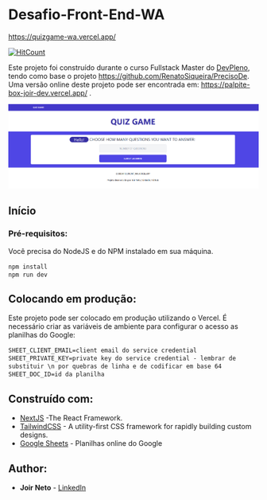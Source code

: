 # Desafio-Front-End-WA
 
 https://quizgame-wa.vercel.app/
 
  
[![HitCount](https://hits.dwyl.com/joirneto/palpite_box.svg)](https://hits.dwyl.com/joirneto/PrecisandoDeFaleCom)

Este projeto foi construído durante o curso Fullstack Master do [DevPleno](https://devpleno.com), tendo como base o projeto https://github.com/RenatoSiqueira/PrecisoDe. Uma versão online deste projeto pode ser encontrada em: https://palpite-box-joir-dev.vercel.app/ .

![Preview](https://github.com/joirneto/Desafio-Front-End-WA/blob/main/public/Home.png)


## Início

### Pré-requisitos:

Você precisa do NodeJS e do NPM instalado em sua máquina.

```
npm install
npm run dev
```

## Colocando em produção:

Este projeto pode ser colocado em produção utilizando o Vercel. É necessário criar as variáveis de ambiente para configurar o acesso as planilhas do Google:

```
SHEET_CLIENT_EMAIL=client email do service credential
SHEET_PRIVATE_KEY=private key do service credential - lembrar de substituir \n por quebras de linha e de codificar em base 64
SHEET_DOC_ID=id da planilha
```

## Construído com:

* [NextJS](https://nextjs.org/) -The React Framework.
* [TailwindCSS](https://tailwindcss.com/) - A utility-first CSS framework for
rapidly building custom designs.
* [Google Sheets](https://drive.google.com) - Planilhas online do Google

## Author:

* **Joir Neto** - [LinkedIn](https://www.linkedin.com/in/joir-neto/)
